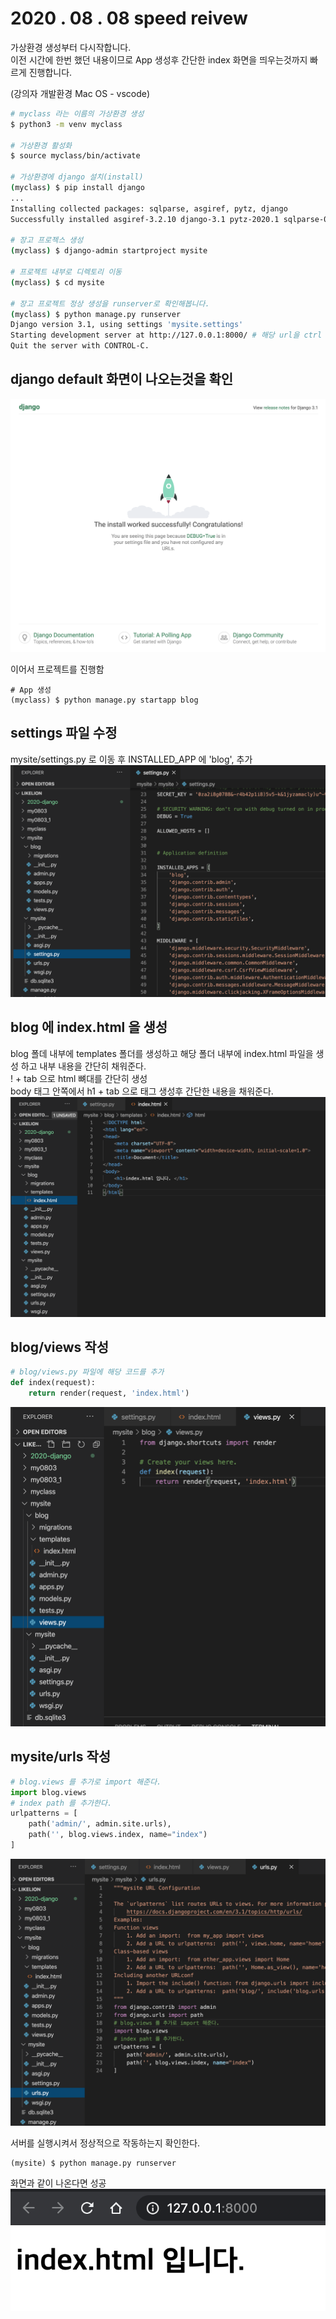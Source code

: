 2020 . 08 . 08 speed reivew
=

가상환경 생성부터 다시작합니다.  
이전 시간에 한번 했던 내용이므로 App 생성후 간단한 index 화면을 띄우는것까지 빠르게 진행합니다. 

(강의자 개발환경 Mac OS - vscode)
``` bash
# myclass 라는 이름의 가상환경 생성
$ python3 -m venv myclass

# 가상환경 활성화
$ source myclass/bin/activate

# 가상환경에 django 설치(install)
(myclass) $ pip install django
...
Installing collected packages: sqlparse, asgiref, pytz, django
Successfully installed asgiref-3.2.10 django-3.1 pytz-2020.1 sqlparse-0.3.1 # 해당 메시지 출력시 설치 완료

# 장고 프로젝스 생성
(myclass) $ django-admin startproject mysite

# 프로젝트 내부로 디렉토리 이동
(myclass) $ cd mysite

# 장고 프로젝트 정상 생성을 runserver로 확인해봅니다. 
(myclass) $ python manage.py runserver
Django version 3.1, using settings 'mysite.settings'
Starting development server at http://127.0.0.1:8000/ # 해당 url을 ctrl + 클릭으로 접속가능
Quit the server with CONTROL-C.
```
##  django default 화면이 나오는것을 확인
![django default](image/01.png)

이어서 프로젝트를 진행함
```
# App 생성
(myclass) $ python manage.py startapp blog
```
## settings 파일 수정
mysite/settings.py 로 이동 후 INSTALLED_APP 에 'blog', 추가
![blog-settings](image/02.png)

## blog 에 index.html 을 생성
blog 폴데 내부에 templates 폴더를 생성하고 해당 폴더 내부에 index.html 파일을 생성 하고 내부 내용을 간단히 채워준다.   
! + tab 으로 html 뼈대를 간단히 생성  
body 태그 안쪽에서 h1 + tab 으로 태그 생성후 간단한 내용을 채워준다. 
![index.html](image/03.png)

## blog/views 작성
``` python
# blog/views.py 파일에 해당 코드를 추가
def index(request):
    return render(request, 'index.html')
```
![blog-views](image/04.png)

## mysite/urls 작성
``` python 
# blog.views 를 추가로 import 해준다. 
import blog.views
# index path 를 추가한다. 
urlpatterns = [
    path('admin/', admin.site.urls),
    path('', blog.views.index, name="index")
]
```
![urls](image/05.png)

서버를 실행시켜서 정상적으로 작동하는지 확인한다. 
```
(mysite) $ python manage.py runserver
```
화면과 같이 나온다면 성공  
![runserver](image/06.png)
